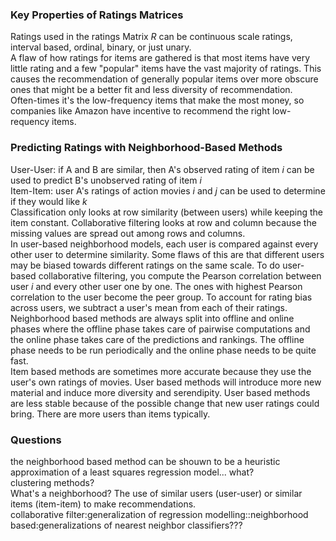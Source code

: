 ### Key Properties of Ratings Matrices
Ratings used in the ratings Matrix *R* can be continuous scale ratings, interval based, ordinal, binary, or just unary.  
A flaw of how ratings for items are gathered is that most items have very little rating and a few "popular" items have the vast majority of ratings. This causes the recommendation of generally popular items over more obscure ones that might be a better fit and less diversity of recommendation.  
Often-times it's the low-frequency items that make the most money, so companies like Amazon have incentive to recommend the right low-requency items.  

### Predicting Ratings with Neighborhood-Based Methods
User-User: if A and B are similar, then A's observed rating of item *i* can be used to predict B's unobserved rating of item *i*  
Item-Item: user A's ratings of action movies *i* and *j* can be used to determine if they would like *k*  
Classification only looks at row similarity (between users) while keeping the item constant. Collaborative filtering looks at row and column because the missing values are spread out among rows and columns.  
In user-based neighborhood models, each user is compared against every other user to determine similarity. Some flaws of this are that different users may be biased towards different ratings on the same scale. To do user-based collaborative filtering, you compute the Pearson correlation between user *i* and every other user one by one. The ones with highest Pearson correlation to the user become the peer group. To account for rating bias across users, we subtract a user's mean from each of their ratings.  
Neighborhood based methods are always split into offline and online phases where the offline phase takes care of pairwise computations and the online phase takes care of the predictions and rankings. The offline phase needs to be run periodically and the online phase needs to be quite fast.  
Item based methods are sometimes more accurate because they use the user's own ratings of movies. User based methods will introduce more new material and induce more diversity and serendipity. User based methods are less stable because of the possible change that new user ratings could bring. There are more users than items typically. 

### Questions
the neighborhood based method can be shouwn to be a heuristic approximation of a least squares regression model... what?  
clustering methods?  
What's a neighborhood? The use of similar users (user-user) or similar items (item-item) to make recommendations.  
collaborative filter:generalization of regression modelling::neighborhood based:generalizations of nearest neighbor classifiers???  